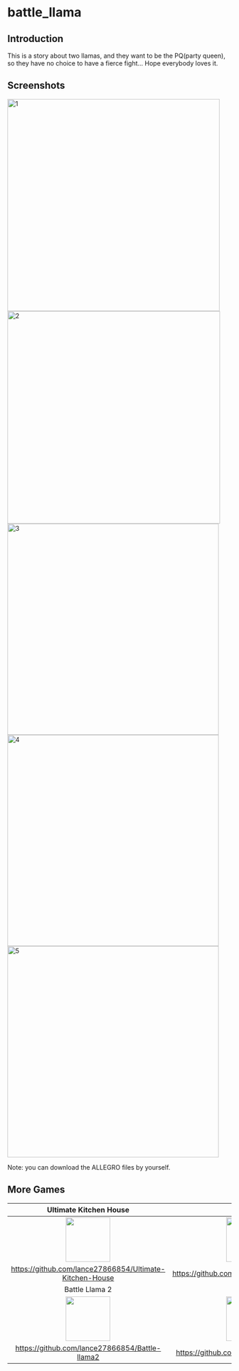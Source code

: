# battle_llama

## Introduction
This is a story about two llamas, and they want to be the PQ(party queen), so they have no choice to have a fierce fight...
Hope everybody loves it.

## Screenshots

<img width="477" alt="1" src="https://user-images.githubusercontent.com/41135423/42719697-a871a99c-874c-11e8-9765-48cf6405b19b.png">

<img width="478" alt="2" src="https://user-images.githubusercontent.com/41135423/42719698-a8a88610-874c-11e8-92a0-26a0de5b90e6.png">

<img width="475" alt="3" src="https://user-images.githubusercontent.com/41135423/42719699-a8d74a36-874c-11e8-896d-9db266acded3.png">

<img width="475" alt="4" src="https://user-images.githubusercontent.com/41135423/42719695-a8124b96-874c-11e8-924f-7e36e83597e0.png">

<img width="475" alt="5" src="https://user-images.githubusercontent.com/41135423/42719696-a849337c-874c-11e8-89ca-9ef6ce0bc46c.png">

Note: you can download the ALLEGRO files by yourself.

## More Games

| Ultimate Kitchen House | BOBOPO |
| :-: | :-: |
| <img src="https://i.imgur.com/1Ht2Fo5.png" height="100px"> | <img src="https://i.imgur.com/CqoJ4md.png" height="100px"> |
| https://github.com/lance27866854/Ultimate-Kitchen-House | https://github.com/lance27866854/BOBOPO |
| Battle Llama 2 | Raiden |
| <img src="https://i.imgur.com/NzwwF54.png" height="100px"> | <img src="https://i.imgur.com/AhhB68t.png" height="100px"> |
| https://github.com/lance27866854/Battle-llama2 | https://github.com/lance27866854/Raiden |
